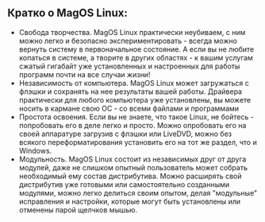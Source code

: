 ## Кратко о MagOS Linux:

* Свобода творчества. MagOS Linux практически неубиваем, с ним можно легко и безопасно экспериментировать - всегда можно вернуть систему в первоначальное состояние. А если вы не любите копаться в системе, а творите в других областях - к вашим услугам сжатый гигабайт уже установленных и настроенных для работы программ почти на все случаи жизни!
* Независимость от компьютера. MagOS Linux может загружаться с флэшки и сохранять на нее результаты вашей работы. Драйвера практически для любого компьютера уже установлены, вы можете носить в кармане свою ОС - со всеми файлами и программами
* Простота освоения. Если вы не знаете, что такое Linux, не бойтесь - попробовать его в деле легко и просто. Можно опробовать его на своей аппаратуре загрузив с флэшки или LiveDVD, можно без всякого переформатирования установить его на тот же раздел, что и Windows.
* Модульность. MagOS Linux состоит из независимых друг от друга модулей, даже не слишком опытный пользователь может собрать необходимый ему состав дистрибутива. Можно расширять свой дистрибутив уже готовыми или самостоятельно созданными модулями, можно легко делиться своим опытом, делая "модульные" исправления и настройки, которые могут быть установлены или отменены парой щелчков мышью.

